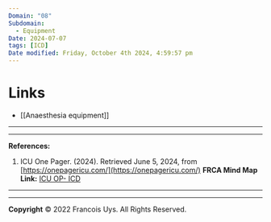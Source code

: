 ```yaml
---
Domain: "08"
Subdomain:
  - Equipment
Date: 2024-07-07
tags: [ICD]
Date modified: Friday, October 4th 2024, 4:59:57 pm
---
```


# Links
- [[Anaesthesia equipment]]

---

---
**References:**

1. ICU One Pager. (2024). Retrieved June 5, 2024, from [https://onepagericu.com/](https://onepagericu.com/)
**FRCA Mind Map Link:**
[ICU OP- ICD](https://static1.squarespace.com/static/5e6d5df1ff954d5b7b139463/t/5f00e10e782f302e6bfbec81/1593893136673/ICU_one_pager_chest_tubes.pdf)

---------------------------------------------------------------------------------------------


---

**Copyright**
© 2022 Francois Uys. All Rights Reserved.
